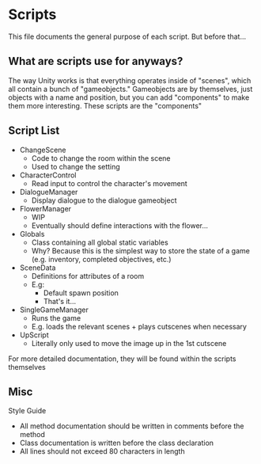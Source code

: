 # Scripts
This file documents the general purpose of each script. But before that...

## What are scripts use for anyways?
The way Unity works is that everything operates inside of "scenes", which all
contain a bunch of "gameobjects." Gameobjects are by themselves, just objects
with a name and position, but you can add "components" to make them more
interesting. These scripts are the "components"

## Script List
* ChangeScene
	* Code to change the room within the scene
	* Used to change the setting
* CharacterControl
	* Read input to control the character's movement
* DialogueManager
	* Display dialogue to the dialogue gameobject
* FlowerManager
	* WIP
	* Eventually should define interactions with the flower...
* Globals
	* Class containing all global static variables
	* Why? Because this is the simplest way to store the state of a game (e.g.
	  inventory, completed objectives, etc.)
* SceneData
	* Definitions for attributes of a room
	* E.g:
		* Default spawn position
		* That's it...
* SingleGameManager
	* Runs the game
	* E.g. loads the relevant scenes + plays cutscenes when necessary
* UpScript
	* Literally only used to move the image up in the 1st cutscene

For more detailed documentation, they will be found within the scripts
themselves
## Misc
Style Guide
* All method documentation should be written in comments before the method
* Class documentation is written before the class declaration
* All lines should not exceed 80 characters in length
